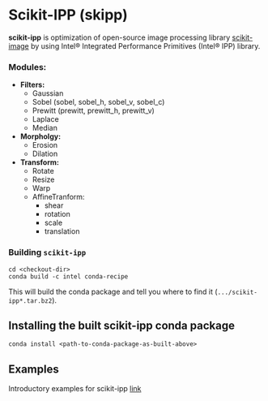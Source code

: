 # Scikit-IPP (skipp)
__scikit-ipp__ is optimization of open-source image processing library [scikit-image](https://scikit-image.org/) by using Intel® Integrated Performance Primitives (Intel® IPP) library.

### Modules:
* __Filters:__
  + Gaussian
  + Sobel (sobel, sobel_h, sobel_v, sobel_c)
  + Prewitt (prewitt, prewitt_h, prewitt_v)
  + Laplace
  + Median
* __Morpholgy:__
  + Erosion
  + Dilation
* __Transform:__
  + Rotate
  + Resize
  + Warp
  + AffineTranform:
    - shear
    - rotation
    - scale
    - translation

### Building `scikit-ipp`
````
cd <checkout-dir>
conda build -c intel conda-recipe
````

This will build the conda package and tell you where to find it (```.../scikit-ipp*.tar.bz2```).

## Installing the built scikit-ipp conda package
```
conda install <path-to-conda-package-as-built-above>
```
## Examples
Introductory examples for scikit-ipp [link](https://github.intel.com/SAT/scikit-ipp/blob/master/examples/scikit-ipp_examples.ipynb)
